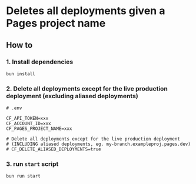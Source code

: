 # Deletes all deployments given a Pages project name

## How to

### 1. Install dependencies

`bun install`

### 2. Delete all deployments except for the live production deployment (excluding aliased deployments)

```env
# .env

CF_API_TOKEN=xxx 
CF_ACCOUNT_ID=xxx 
CF_PAGES_PROJECT_NAME=xxx

# Delete all deployments except for the live production deployment
# (INCLUDING aliased deployments, eg. my-branch.exampleproj.pages.dev)
# CF_DELETE_ALIASED_DEPLOYMENTS=true 
```

### 3. run `start` script
`bun run start`
